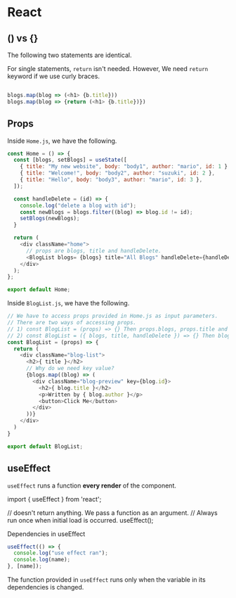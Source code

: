 # React

## () vs {}

The following two statements are identical.

For single statements, `return` isn't needed. However, We need `return` keyword if we use curly braces.

```javascript

blogs.map(blog => (<h1> {b.title}))
blogs.map(blog => {return (<h1> {b.title})})

```

## Props

Inside `Home.js`, we have the following.

```javascript
const Home = () => {
  const [blogs, setBlogs] = useState([
    { title: "My new website", body: "body1", author: "mario", id: 1 },
    { title: "Welcome!", body: "body2", author: "suzuki", id: 2 },
    { title: "Hello", body: "body3", author: "mario", id: 3 },
  ]);

  const handleDelete = (id) => {
    console.log("delete a blog with id");
    const newBlogs = blogs.filter((blog) => blog.id != id);
    setBlogs(newBlogs);
  }

  return (
    <div className="home">
      // props are blogs, title and handleDelete.
      <BlogList blogs= {blogs} title="All Blogs" handleDelete={handleDelete}>
    </div>
  );
};

export default Home;
```

Inside `BlogList.js`, we have the following.

```javascript
// We have to access props provided in Home.js as input parameters.
// There are two ways of accessing props.
// 1) const BlogList = (props) => {} Then props.blogs, props.title and props.handleDelete
// 2) const BlogList = ({ blogs, title, handleDelete }) => {} Then blogs = props.blogs, title = props.title and handleDelete = props.handleDelete
const BlogList = (props) => {
  return (
    <div className="blog-list">
      <h2>{ title }</h2>
      // Why do we need key value?
      {blogs.map((blog) => (
        <div className="blog-preview" key={blog.id}>
          <h2>{ blog.title }</h2>
          <p>Written by { blog.author }</p>
          <button>Click Me</button>
        </div>      
      ))}
    </div>
  )
}

export default BlogList;
```

## useEffect

`useEffect` runs a function **every render** of the component.

import { useEffect } from 'react';

// doesn't return anything. We pass a function as an argument.
// Always run once when initial load is occurred.
useEffect(); 

Dependencies in useEffect

```javascript
useEffect(() => {
  console.log("use effect ran");
  console.log(name);
}, [name]);
```

The function provided in `useEffect` runs only when the variable in its dependencies is changed. 
